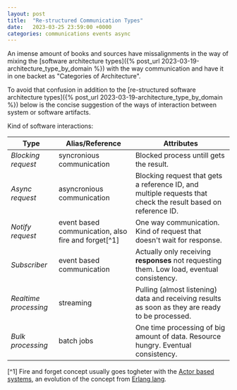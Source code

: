 ```yaml
---
layout: post
title:  "Re-structured Communication Types"
date:   2023-03-25 23:59:00 +0000
categories: communications events async
---
```


An imense amount of books and sources have missalignments in the way of mixing the [software architecture types]({% post_url 2023-03-19-architecture_type_by_domain %}) with the way communication and have it in one backet as "Categories of Architecture".

To avoid that confusion in addition to the [re-structured software architecture types]({% post_url 2023-03-19-architecture_type_by_domain %}) below is the concise suggestion of the ways of interaction between system or software artifacts.

Kind of software interactions:

| Type | Alias/Reference | Attributes |
| ---- | ---------------------- | ---------- |
| *Blocking request* | syncronious communication | Blocked process untill gets the result. |
| *Async request* | asyncronious communication | Blocking request that gets a reference ID, and multiple requests that check the result based on reference ID. |
| *Notify request* | event based communication, also fire and forget[^1] | One way communication. Kind of request that doesn't wait for response. |
| *Subscriber* | event based communication | Actually only receiving **responses** not requesting them. Low load, eventual consistency. |
| *Realtime processing* | streaming | Pulling (almost listening) data and receiving results as soon as they are ready to be processed. |
| *Bulk processing* | batch jobs | One time processing of big amount of data. Resource hungry. Eventual consistency. |

[^1] Fire and forget concept usually goes togheter with the [Actor based systems](https://doc.akka.io/docs/akka/current/typed/interaction-patterns.html#fire-and-forget), an evolution of the concept from [Erlang lang](https://www.erlang.org/).